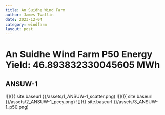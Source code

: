 ```yaml
---
title: An Suidhe Wind Farm
author: James Twallin
date: 2023-12-04
category: windfarm
layout: post
---
```

# An Suidhe Wind Farm P50 Energy Yield: 46.893832330045605 MWh

ANSUW-1
-------------
![]({{ site.baseurl }}/assets/1_ANSUW-1_scatter.png)
![]({{ site.baseurl }}/assets/2_ANSUW-1_pcey.png)
![]({{ site.baseurl }}/assets/3_ANSUW-1_p50.png)

